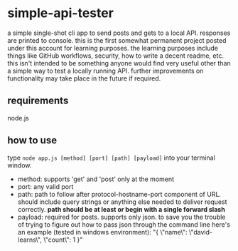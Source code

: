 # simple-api-tester

a simple single-shot cli app to send posts and gets to a local API. responses are printed to console. this is the first somewhat permanent project posted under this account for learning purposes. the learning purposes include things like GitHub workflows, security, how to write a decent readme, etc. this isn't intended to be something anyone would find very useful other than a simple way to test a locally running API. further improvements on functionality may take place in the future if required.

## requirements

node.js

## how to use

type `node app.js [method] [port] [path] [payload]` into your terminal window.
- method: supports 'get' and 'post' only at the moment
- port: any valid port
- path: path to follow after protocol-hostname-port component of URL. should include query strings or anything else needed to deliver request correctly. **path should be at least or begin with a single forward slash**
- payload: required for posts. supports only json. to save you the trouble of trying to figure out how to pass json through the command line here's an example (tested in windows environment): "{ \\"name\\": \\"david-learns\\", \\"count\\": 1 }"
